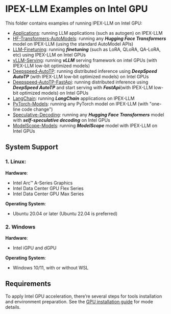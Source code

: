 # IPEX-LLM Examples on Intel GPU

This folder contains examples of running IPEX-LLM on Intel GPU:

- [Applications](Applications): running LLM applications (such as autogen) on IPEX-LLM
- [HF-Transformers-AutoModels](HF-Transformers-AutoModels): running any ***Hugging Face Transformers*** model on IPEX-LLM (using the standard AutoModel APIs)
- [LLM-Finetuning](LLM-Finetuning): running ***finetuning*** (such as LoRA, QLoRA, QA-LoRA, etc) using IPEX-LLM on Intel GPUs
- [vLLM-Serving](vLLM-Serving): running ***vLLM*** serving framework on intel GPUs (with IPEX-LLM low-bit optimized models)
- [Deepspeed-AutoTP](Deepspeed-AutoTP): running distributed inference using ***DeepSpeed AutoTP*** (with IPEX-LLM low-bit optimized models) on Intel GPUs
- [Deepspeed-AutoTP-FastApi](Deepspeed-AutoTP-FastApi): running distributed inference using ***DeepSpeed AutoTP*** and start serving with ***FastApi***(with IPEX-LLM low-bit optimized models) on Intel GPUs
- [LangChain](LangChain): running ***LangChain*** applications on IPEX-LLM
- [PyTorch-Models](PyTorch-Models): running any PyTorch model on IPEX-LLM (with "one-line code change")
- [Speculative-Decoding](Speculative-Decoding): running any ***Hugging Face Transformers*** model with ***self-speculative decoding*** on Intel GPUs
- [ModelScope-Models](ModelScope-Models): running ***ModelScope*** model with IPEX-LLM on Intel GPUs


## System Support
### 1. Linux: 
**Hardware**:
- Intel Arc™ A-Series Graphics
- Intel Data Center GPU Flex Series
- Intel Data Center GPU Max Series

**Operating System**:
- Ubuntu 20.04 or later (Ubuntu 22.04 is preferred)

### 2. Windows
**Hardware**:
- Intel iGPU and dGPU

**Operating System**:
- Windows 10/11, with or without WSL 

## Requirements
To apply Intel GPU acceleration, there’re several steps for tools installation and environment preparation. See the [GPU installation guide](https://ipex-llm.readthedocs.io/en/latest/doc/LLM/Overview/install_gpu.html) for mode details.